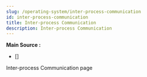 ```yaml
---
slug: /operating-system/inter-process-communication
id: inter-process-communication
title: Inter-process Communication
description: Inter-process Communication
---
```


**Main Source :**

- [] 

Inter-process Communication page
